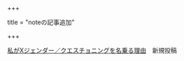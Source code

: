 +++

title = "noteの記事追加"

+++

[私がXジェンダー／クエスチョニングを名乗る理由](https://note.com/nazono_obasan/n/n3fbe0d494a20)　新規投稿
